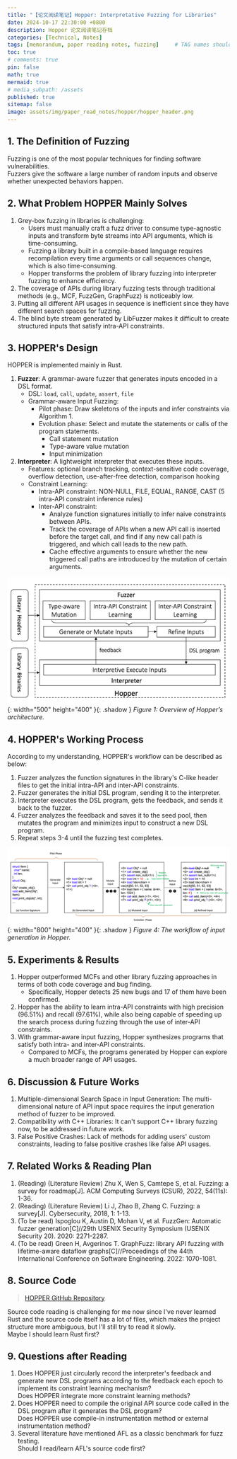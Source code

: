 ```yaml
---
title: "【论文阅读笔记】Hopper: Interpretative Fuzzing for Libraries"
date: 2024-10-17 22:30:00 +0800
description: Hopper 论文阅读笔记存档
categories: [Technical, Notes]
tags: [memorandum, paper reading notes, fuzzing]     # TAG names should always be lowercase
toc: true
# comments: true
pin: false
math: true
mermaid: true
# media_subpath: /assets
published: true
sitemap: false
image: assets/img/paper_read_notes/hopper/hopper_header.png
---
```


## 1. The Definition of Fuzzing

Fuzzing is one of the most popular techniques for finding software vulnerabilities.  
Fuzzers give the software a large number of random inputs and observe whether unexpected behaviors happen.

## 2. What Problem HOPPER Mainly Solves

1. Grey-box fuzzing in libraries is challenging:
    - Users must manually craft a fuzz driver to consume type-agnostic inputs and transform byte streams into API arguments, which is time-consuming.
    - Fuzzing a library built in a compile-based language requires recompilation every time arguments or call sequences change, which is also time-consuming.
    - Hopper transforms the problem of library fuzzing into interpreter fuzzing to enhance efficiency.
2. The coverage of APIs during library fuzzing tests through traditional methods (e.g., MCF, FuzzGen, GraphFuzz) is noticeably low.
3. Putting all different API usages in sequence is inefficient since they have different search spaces for fuzzing.
4. The blind byte stream generated by LibFuzzer makes it difficult to create structured inputs that satisfy intra-API constraints.

## 3. HOPPER's Design

HOPPER is implemented mainly in Rust.

1. **Fuzzer**: A grammar-aware fuzzer that generates inputs encoded in a DSL format.
    - DSL: `load`, `call`, `update`, `assert`, `file`
    - Grammar-aware Input Fuzzing:
        - Pilot phase: Draw skeletons of the inputs and infer constraints via Algorithm 1.
        - Evolution phase: Select and mutate the statements or calls of the program statements.
            - Call statement mutation
            - Type-aware value mutation
            - Input minimization
2. **Interpreter**: A lightweight interpreter that executes these inputs.
    - Features: optional branch tracking, context-sensitive code coverage, overflow detection, use-after-free detection, comparison hooking
    - Constraint Learning:
        - Intra-API constraint: NON-NULL, FILE, EQUAL, RANGE, CAST (5 intra-API constraint inference rules)
        - Inter-API constraint:
            - Analyze function signatures initially to infer naive constraints between APIs.
            - Track the coverage of APIs when a new API call is inserted before the target call, and find if any new call path is triggered, and which call leads to the new path.
            - Cache effective arguments to ensure whether the new triggered call paths are introduced by the mutation of certain arguments.

![hopper_1](assets/img/paper_read_notes/hopper/hopper_1.png){: width="500" height="400" }{: .shadow }
_Figure 1: Overview of Hopper’s architecture._

## 4. HOPPER's Working Process

According to my understanding, HOPPER's workflow can be described as below:

1. Fuzzer analyzes the function signatures in the library's C-like header files to get the initial intra-API and inter-API constraints.
2. Fuzzer generates the initial DSL program, sending it to the interpreter.
3. Interpreter executes the DSL program, gets the feedback, and sends it back to the fuzzer.
4. Fuzzer analyzes the feedback and saves it to the seed pool, then mutates the program and minimizes input to construct a new DSL program.
5. Repeat steps 3-4 until the fuzzing test completes.

![hopper_2](assets/img/paper_read_notes/hopper/hopper_2.png){: width="800" height="400" }{: .shadow }
_Figure 4: The workflow of input generation in Hopper._

## 5. Experiments & Results

1. Hopper outperformed MCFs and other library fuzzing approaches in terms of both code coverage and bug finding.
    - Specifically, Hopper detects 25 new bugs and 17 of them have been confirmed.
2. Hopper has the ability to learn intra-API constraints with high precision (96.51%) and recall (97.61%), while also being capable of speeding up the search process during fuzzing through the use of inter-API constraints.
3. With grammar-aware input fuzzing, Hopper synthesizes programs that satisfy both intra- and inter-API constraints.
    - Compared to MCFs, the programs generated by Hopper can explore a much broader range of API usages.

## 6. Discussion & Future Works

1. Multiple-dimensional Search Space in Input Generation: The multi-dimensional nature of API input space requires the input generation method of fuzzer to be improved.
2. Compatibility with C++ Libraries: It can't support C++ library fuzzing now, to be addressed in future work.
3. False Positive Crashes: Lack of methods for adding users' custom constraints, leading to false positive crashes like false API usages.

## 7. Related Works & Reading Plan

1. (Reading) (Literature Review) Zhu X, Wen S, Camtepe S, et al. Fuzzing: a survey for roadmap[J]. ACM Computing Surveys (CSUR), 2022, 54(11s): 1-36.
2. (Reading) (Literature Review) Li J, Zhao B, Zhang C. Fuzzing: a survey[J]. Cybersecurity, 2018, 1: 1-13.
3. (To be read) Ispoglou K, Austin D, Mohan V, et al. FuzzGen: Automatic fuzzer generation[C]//29th USENIX Security Symposium (USENIX Security 20). 2020: 2271-2287.
4. (To be read) Green H, Avgerinos T. GraphFuzz: library API fuzzing with lifetime-aware dataflow graphs[C]//Proceedings of the 44th International Conference on Software Engineering. 2022: 1070-1081.

## 8. Source Code

> [HOPPER GitHub Repository](https://github.com/FuzzAnything/Hopper)  

Source code reading is challenging for me now since I've never learned Rust and the source code itself has a lot of files, which makes the project structure more ambiguous, but I'll still try to read it slowly.  
Maybe I should learn Rust first?

## 9. Questions after Reading

1. Does HOPPER just circularly record the interpreter's feedback and generate new DSL programs according to the feedback each epoch to implement its constraint learning mechanism?  
   Does HOPPER integrate more constraint learning methods?
2. Does HOPPER need to compile the original API source code called in the DSL program after it generates the DSL program?  
   Does HOPPER use compile-in instrumentation method or external instrumentation method?
3. Several literature have mentioned AFL as a classic benchmark for fuzz testing.  
   Should I read/learn AFL's source code first?